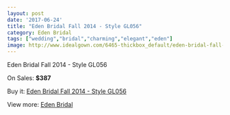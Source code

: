 ```yaml
---
layout: post
date: '2017-06-24'
title: "Eden Bridal Fall 2014 - Style GL056"
category: Eden Bridal
tags: ["wedding","bridal","charming","elegant","eden"]
image: http://www.idealgown.com/6465-thickbox_default/eden-bridal-fall-2014-style-gl056.jpg
---
```

Eden Bridal Fall 2014 - Style GL056

On Sales: **$387**
<a href="https://www.idealgown.com/en/eden-bridal/2822-eden-bridal-fall-2014-style-gl056.html"><amp-img layout="responsive" width="600" height="600" src="//www.idealgown.com/6465-thickbox_default/eden-bridal-fall-2014-style-gl056.jpg" alt="Eden Bridal Fall 2014 - Style GL056 0" /></a>
<a href="https://www.idealgown.com/en/eden-bridal/2822-eden-bridal-fall-2014-style-gl056.html"><amp-img layout="responsive" width="600" height="600" src="//www.idealgown.com/6467-thickbox_default/eden-bridal-fall-2014-style-gl056.jpg" alt="Eden Bridal Fall 2014 - Style GL056 1" /></a>
<a href="https://www.idealgown.com/en/eden-bridal/2822-eden-bridal-fall-2014-style-gl056.html"><amp-img layout="responsive" width="600" height="600" src="//www.idealgown.com/6466-thickbox_default/eden-bridal-fall-2014-style-gl056.jpg" alt="Eden Bridal Fall 2014 - Style GL056 2" /></a>
<a href="https://www.idealgown.com/en/eden-bridal/2822-eden-bridal-fall-2014-style-gl056.html"><amp-img layout="responsive" width="600" height="600" src="//www.idealgown.com/6464-thickbox_default/eden-bridal-fall-2014-style-gl056.jpg" alt="Eden Bridal Fall 2014 - Style GL056 3" /></a>

Buy it: [Eden Bridal Fall 2014 - Style GL056](https://www.idealgown.com/en/eden-bridal/2822-eden-bridal-fall-2014-style-gl056.html "Eden Bridal Fall 2014 - Style GL056")

View more: [Eden Bridal](https://www.idealgown.com/en/34-eden-bridal "Eden Bridal")